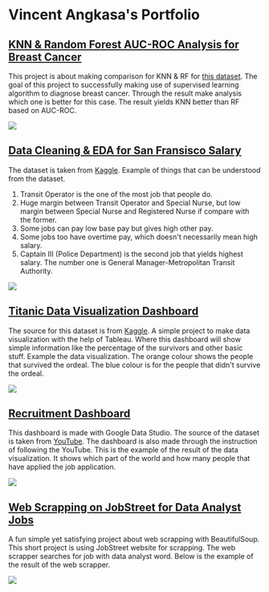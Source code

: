 # Vincent Angkasa's Portfolio

## [KNN & Random Forest AUC-ROC Analysis for Breast Cancer](https://github.com/SaltyKNIGHT/portfolio-roc-aoc-knn-random-forest-comparison)

This project is about making comparison for KNN & RF for [this dataset](https://www.kaggle.com/datasets/uciml/breast-cancer-wisconsin-data).
The goal of this project to successfully making use of supervised learning algorithm to diagnose breast cancer.
Through the result make analysis which one is better for this case.
The result yields KNN better than RF based on AUC-ROC.<br>

![](https://i.imgur.com/diaRsWp.png)

## [Data Cleaning & EDA for San Fransisco Salary](https://www.kaggle.com/code/saltonigiri/sf-salaries?scriptVersionId=98266087)
The dataset is taken from [Kaggle](https://www.kaggle.com/datasets/kaggle/sf-salaries). Example of things that can be understood from the dataset.
1. Transit Operator is the one of the most job that people do.
2. Huge margin between Transit Operator and Special Nurse, but low margin between Special Nurse and Registered Nurse if compare with the former.
3. Some jobs can pay low base pay but gives high other pay.
4. Some jobs too have overtime pay, which doesn't necessarily mean high salary.
5. Captain III (Police Department) is the second job that yields highest salary. The number one is General Manager-Metropolitan Transit Authority.

![](https://i.imgur.com/JmhXH2m.png)

## [Titanic Data Visualization Dashboard](https://public.tableau.com/views/titanic-try1/Dashboard1?:language=en-US&:display_count=n&:origin=viz_share_link)
The source for this dataset is from [Kaggle](https://www.kaggle.com/c/titanic/data). A simple project to make data visualization with the help of Tableau. Where this dashboard will show simple information like the percentage of the survivors and other basic stuff. Example the data visualization. The orange colour shows the people that survived the ordeal. The blue colour is for the people that didn't survive the ordeal.

![](https://i.imgur.com/jK15DPL.png)

## [Recruitment Dashboard](https://datastudio.google.com/reporting/06535008-af2c-4043-9aff-cdbd3227b336)
This dashboard is made with Google Data Studio. The source of the dataset is taken from [YouTube](https://www.youtube.com/watch?v=1qGsjmmHiu8). The dashboard is also made through the instruction of following the YouTube. This is the example of the result of the data visualization. It shows which part of the world and how many people that have applied the job application.

![](https://i.imgur.com/bQbPcGZ.png)

## [Web Scrapping on JobStreet for Data Analyst Jobs](https://github.com/SaltyKNIGHT/portfolio-web-scrapping-jobstreet-data-analyst-only-id)

A fun simple yet satisfying project about web scrapping with BeautifulSoup. This short project is using JobStreet website for scrapping. The web scrapper searches for job with data analyst word. Below is the example of the result of the web scrapper.

![](https://i.imgur.com/nrIZjGy.png)
